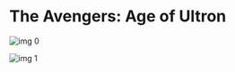 # The Avengers: Age of Ultron

![img 0](https://i.imgur.com/HrNOO6Y.jpg)

![img 1](https://i.imgur.com/PsnGySD.png)

